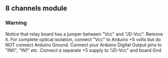## 8 channels module

### Warning

Notice that relay board has a jumper between "Vcc" and "JD-Vcc". Remove it. For complete optical isolation, connect "Vcc" to Arduino +5 volts but do NOT connect Arduino Ground. Connect your Arduino Digital Output pins to "IN0", "IN1" etc. Connect a separate +5 supply to "JD-Vcc" and board Gnd
